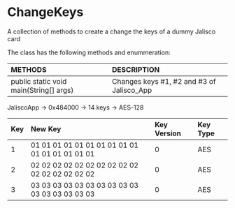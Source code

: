# ChangeKeys
A collection of methods to create a change the keys of a dummy Jalisco card 

The class has the following methods and enummeration:

|METHODS                                       |DESCRIPTION                                                                                        |
|:---------------------------------------------|:--------------------------------------------------------------------------------------------------|
|public static void main(String[] args)        |Changes keys #1, #2 and #3 of Jalisco_App|

JaliscoApp -> 0x484000
           -> 14 keys
           -> AES-128

|Key    |New Key  |Key Version|Key Type|
|:------|:--------|:----------|:-------|
|1      |01 01 01 01 01 01 01 01 01 01 01 01 01 01 01 01 |0|AES|
|2      |02 02 02 02 02 02 02 02 02 02 02 02 02 02 02 02 |0|AES|
|3      |03 03 03 03 03 03 03 03 03 03 03 03 03 03 03 03 |0|AES|

